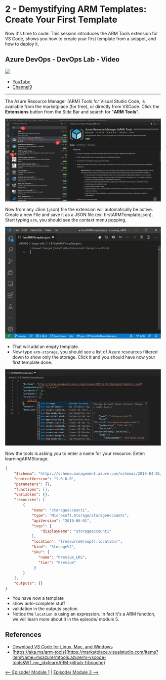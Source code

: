 # 2 - Demystifying ARM Templates: Create Your First Template

Now it's time to code. This session introduces the ARM Tools extension for VS Code, shows you how to create your first template from a snippet, and how to deploy it.

## Azure DevOps - DevOps Lab - Video

[<img src="https://img.youtube.com/vi/YqoiR5HDhSo/maxresdefault.jpg" width="50%">](https://youtu.be/YqoiR5HDhSo)
- [YouTube](https://youtu.be/YqoiR5HDhSo)
- [Channel9](https://channel9.msdn.com/Shows/DevOps-Lab/Demystifying-ARM-Templates-Creating-Your-First-Template)


---


The Azure Resource Manager (ARM) Tools for Visual Studio Code, is available from the marketplace (for free), or directly from VSCode. Click the **Extensions** button from the Side Bar and search for "**ARM Tools**".

![Visual Studio extension][extension] 

Now from any JSon (.json) file the extension will automatically be active. Create a new File and save it as a JSON file (ex: firstARMTemplate.json). Start typing `arm`, you should see the context menu popping.

![Create an ARM template][skeleton]

- That will add an empty template.
- Now type `arm-storage`, you should see a list of Azure resources filtered down to show only the storage. Click it and you should have now your first template done.

![armStorage][armStorage]

Now the tools is asking you to enter a name for your resource. Enter: learningARMStorage.

```json
{
    "$schema": "https://schema.management.azure.com/schemas/2019-04-01/deploymentTemplate.json#",
    "contentVersion": "1.0.0.0",
    "parameters": {},
    "functions": [],
    "variables": {},
    "resources": [
        {
            "name": "storageaccount1",
            "type": "Microsoft.Storage/storageAccounts",
            "apiVersion": "2019-06-01",
            "tags": {
                "displayName": "storageaccount1"
            },
            "location": "[resourceGroup().location]",
            "kind": "StorageV2",
            "sku": {
               "name": "Premium_LRS",
               "tier": "Premium"
             }
        }
    ],
    "outputs": {}
}
```

- You have now a template
- show auto-complete stuff
- validation in the outputs section.
- Notice the `location` is using an expression. In fact it's a ARM function, we will learn more about it in the episode/ module 5.

## References

- [Download VS Code for Linux, Mac, and Windows](https://code.visualstudio.com/Download?WT.mc_id=learnARM-github-frbouche)
- [https://aka.ms/arm-tools](https://marketplace.visualstudio.com/items?itemName=msazurermtools.azurerm-vscode-tools&WT.mc_id=learnARM-github-frbouche)


[extension]:  medias/extension.png
[skeleton]:  medias/skeleton.gif
[armStorage]:  medias/arm-storage.png


[<-- Episode/ Module 1](../ARM01/README.md) | [Episode/ Module 3 -->](../ARM03/README.md)